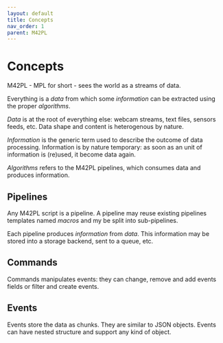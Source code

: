 ```yaml
---
layout: default
title: Concepts
nav_order: 1
parent: M42PL
---
```


# Concepts

M42PL - MPL for short - sees the world as a streams of data.

Everything is a _data_ from which some _information_ can be extracted using the
proper _algorithms_.

_Data_ is at the root of everything else: webcam streams, text files,
sensors feeds, etc. Data shape and content is heterogenous by nature.

_Information_ is the generic term used to describe the outcome of data
processing. Information is by nature temporary: as soon as an unit of
information is (re)used, it become data again.

_Algorithms_ refers to the M42PL pipelines, which consumes data and produces
information.

## Pipelines

Any M42PL script is a pipeline. A pipeline may reuse existing pipelines
templates named _macros_ and my be split into sub-pipelines.

Each pipeline produces _information_ from _data_. This information may be
stored into a storage backend, sent to a queue, etc.

## Commands

Commands manipulates events: they can change, remove and add events fields or
filter and create events.

## Events

Events store the data as chunks. They are similar to JSON objects.
Events can have nested structure and support any kind of object.
